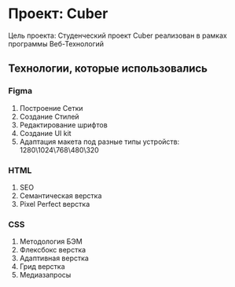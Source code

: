 # Проект: Cuber
Цель проекта: Студенческий проект Cuber реализован в рамках программы Веб-Технологий
## Технологии, которые использовались
### Figma
  1. Построение Сетки
  2. Создание Стилей
  3. Редактирование шрифтов
  4. Создание UI kit
  5. Адаптация макета под разные типы устройств: 1280\1024\768\480\320
### HTML
  1. SEO
  2. Семантическая верстка
  3. Pixel Perfect верстка
### CSS
  1. Методология БЭМ
  2. Флексбокс верстка
  3. Адаптивная верстка
  4. Грид верстка
  5. Медиазапросы
